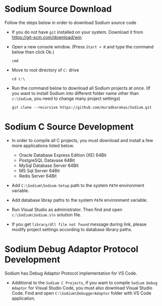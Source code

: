 # Sodium Source Download

Follow the steps below in order to download Sodium source code 

* If you do not have `git` installed on your system. Download it from https://git-scm.com/download/win

* Open a new console window. (Press `Start + R` and type the command below then click Ok.)

  `cmd`

* Move to root directory of `C:` drive

   `cd c:\`
  
* Run the command below to download all Sodium projects at once. (If you want to install Sodium into different folder name other than `c:\Sodium`, you need to change many project settings)

  `git clone --recursive https://github.com/muradkarakas/Sodium.git`
   
# Sodium C Source Development

* In order to compile all C projects, you must download and install a few more applications listed below.

  * Oracle Database Express Edition (XE) 64Bit 
  * PostgreSQL Datavase 64Bit
  * MySql Database Server 64Bit
  * MS Sql Server 64Bit
  * Redis Server 64Bit

* Add `C:\Sodium\Sodium-Setup` path to the system `PATH` environment variable.

* Add database libray paths to the system `PATH` environment variable.

* Run Visual Studio as administrator. Then find and open `c:\Sodium\Sodium.sln` solution file.

* If you get `library/dll file not found` message during link, please modify project settings according to database library paths.

# Sodium Debug Adaptor Protocol Development 

Sodium has Debug Adaptor Protocol implementation for VS Code.

* Additional to the `Sodium C Projects`, if you want to compile `Sodium Debug Adaptor` for Visual Studio Code, you must also download Visual Studio Code. Find and open `C:\Sodium\DebuggerAdaptor` folder with VS Code application.

